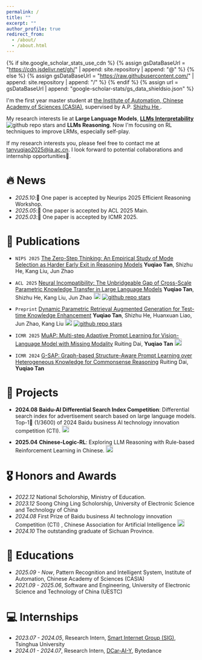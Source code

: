 ```yaml
---
permalink: /
title: ""
excerpt: ""
author_profile: true
redirect_from: 
  - /about/
  - /about.html
---
```


{% if site.google_scholar_stats_use_cdn %}
{% assign gsDataBaseUrl = "https://cdn.jsdelivr.net/gh/" | append: site.repository | append: "@" %}
{% else %}
{% assign gsDataBaseUrl = "https://raw.githubusercontent.com/" | append: site.repository | append: "/" %}
{% endif %}
{% assign url = gsDataBaseUrl | append: "google-scholar-stats/gs_data_shieldsio.json" %}

<span class='anchor' id='about-me'></span>

I'm the first year master student at <a href="http://www.ia.cas.cn/">the Institute of Automation, Chinese Academy of Sciences (CASIA)</a>, supervised by A.P. <a href="https://heshizhu.github.io/">Shizhu He </a>.

My research interests lie at **Large Language Models**, **[LLMs Interpretability](https://github.com/Trae1ounG/Awesome-Parametric-Knowledge-in-LLMs)**![github repo stars](https://img.shields.io/github/stars/Trae1ounG/Awesome-Parametric-Knowledge-in-LLMs) and **LLMs Reasoning**. Now I'm focusing on RL techniques to improve LRMs, especially self-play.

If my research interests you, please feel free to contact me at tanyuqiao2025@ia.ac.cn. I look forward to potential collaborations and internship opportunities🤗.

# 🔥 News
- *2025.10*:🎉 One paper is accepted by Neurips 2025 Efficient Reasoning Workshop.
- *2025.05*:🎉 One paper is accepted by ACL 2025 Main.
- *2025.03*:🎉 One paper is accepted by ICMR 2025. 

# 📝 Publications 
- `NIPS 2025` **<font color="#660000"></font>** [The Zero-Step Thinking: An Empirical Study of Mode Selection as Harder Early Exit in Reasoning Models](https://efficient-reasoning.github.io/) **Yuqiao Tan**, Shizhu He, Kang Liu, Jun Zhao   
- `ACL 2025` **<font color="#660000"></font>** [Neural Incompatibility: The Unbridgeable Gap of Cross-Scale Parametric Knowledge Transfer in Large Language Models](https://arxiv.org/abs/2505.14436) **Yuqiao Tan**, Shizhu He, Kang Liu, Jun Zhao   <a target="_self" href="https://github.com/Trae1ounG/Neural_Incompatibility"> <img style="height:14pt" src="https://img.shields.io/badge/-Neural_Incompatibility-black?style=flat&logo=github"></a> [![github repo stars](https://img.shields.io/github/stars/Trae1ounG/Neural_Incompatibility)](https://github.com/Trae1ounG/Neural_Incompatibility)

- `Preprint`  [Dynamic Parametric Retrieval Augmented Generation for Test-time Knowledge Enhancement](https://arxiv.org/abs/2503.23895) **Yuqiao Tan**, Shizhu He, Huanxuan Liao, Jun Zhao, Kang Liu   <a target="_self" href="https://github.com/Trae1ounG/DyPRAG"> <img style="height:14pt" src="https://img.shields.io/badge/-DyPRAG-black?style=flat&logo=github"></a> [![github repo stars](https://img.shields.io/github/stars/Trae1ounG/DyPRAG)](https://github.com/Trae1ounG/DyPRAG)

- `ICMR 2025` [MuAP: Multi-step Adaptive Prompt Learning for Vision-Language Model with Missing Modality](https://arxiv.org/abs/2409.04693) Ruiting Dai, **Yuqiao Tan**   <a target="_self" href="https://github.com/Trae1ounG/RobustPT"> <img style="height:14pt" src="https://img.shields.io/badge/-MuAP-black?style=flat&logo=github"></a>

- `ICMR 2024` [G-SAP: Graph-based Structure-Aware Prompt Learning over Heterogeneous Knowledge for Commonsense Reasoning](https://dl.acm.org/doi/abs/10.1145/3652583.3658040) Ruiting Dai, **Yuqiao Tan**



# 🤖 Projects
- **2024.08** **Baidu-AI Differential Search Index Competition**: Differential search index for advertisement search based on large language models. Top-1🥇 (1/3600) of 2024 Baidu business AI technology innovation competition (CTI). <a target="_self" href="https://github.com/Trae1ounG/2024-BaiduAI-LLM-DSI"> <img style="height:14pt" src="https://img.shields.io/badge/-BaiduAI-black?style=flat&logo=github"></a>
 <!-- ![github repo stars](https://img.shields.io/github/stars/Trae1ounG/2024-BaiduAI-LLM-DSI) -->
-  **2025.04** **Chinese-Logic-RL**: Exploring LLM Reasoning with Rule-based Reinforcement Learning in Chinese. <a target="_self" href="https://github.com/Trae1ounG/Chinese-Logic-RL"> <img style="height:14pt" src="https://img.shields.io/badge/-Chinese_Logic_RL-black?style=flat&logo=github"></a>

# 🎖 Honors and Awards
- *2022.12* National Scholorship, Ministry of Education.
- *2023.12* Soong Ching Ling Scholorship, University of Electronic Science and Technology of China
- *2024.08* First Prize of Baidu business AI technology innovation Competition (CTI) , Chinese Association for Artificial Intelligence  <a target="_self" href="https://baijiahao.baidu.com/s?id=1808718087282135583&wfr=spider&for=pc&searchword=2024%E7%99%BE%E5%BA%A6%E6%90%9C%E7%B4%A2%E5%88%9B%E6%96%B0%E5%A4%A7%E8%B5%9B&sShare=2"> <img style="height:14pt" src="https://img.shields.io/badge/-Report-black?style=flat&logo=google"></a>
- *2024.10* The outstanding graduate of Sichuan Province.

# 📖 Educations
- *2025.09 - Now*, Pattern Recognition and Intelligent System, Institute of Automation, Chinese Academy of Sciences (CASIA)
- *2021.09 - 2025.06*, Software and Engineering, University of Electronic Science and Technology of China (UESTC)


# 💻 Internships
- *2023.07 - 2024.05*, Research Intern, <a href="https://smartinternet.group/">Smart Internet Group (SIG)</a>, Tsinghua University
- *2024.01 - 2024.07*, Research Intern, <a href="https://www.dongchedi.com/">DCar-AI-Y</a>, Bytedance

<script type='text/javascript' id='clustrmaps' src='//cdn.clustrmaps.com/map_v2.js?cl=44b8d4&w=800&t=tt&d=Hsk2NMI2XogzrZh85JdligEVrhjt4kMfJHMdGbrrpJQ&cmn=3a61cc&cmo=53ffe3&co=343269'></script>